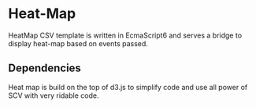 # Heat-Map
HeatMap CSV template is written in EcmaScript6 and serves a bridge to display heat-map based on events passed.

## Dependencies

Heat map is build on the top of d3.js to simplify code and use all power of SCV with very ridable code.


